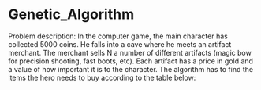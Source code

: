 # Genetic_Algorithm

Problem description:
In the computer game, the main character has collected 5000 coins. He falls into a cave where he meets an artifact merchant. 
The merchant sells N a number of different artifacts (magic bow for precision shooting, fast boots, etc). 
Each artifact has a price in gold and a value of how important it is to the character. 
The algorithm has to find the items the hero needs to buy according to the table below:


